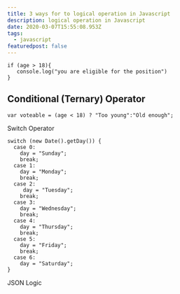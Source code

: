 ```yaml
---
title: 3 ways for to logical operation in Javascript
description: logical operation in Javascript
date: 2020-03-07T15:55:08.953Z
tags:
  - javascript
featuredpost: false
---
```


```
if (age > 18){
   console.log("you are eligible for the position")
}
```

## Conditional (Ternary) Operator
```
var voteable = (age < 18) ? "Too young":"Old enough";
```

Switch Operator
```
switch (new Date().getDay()) {
  case 0:
    day = "Sunday";
    break;
  case 1:
    day = "Monday";
    break;
  case 2:
     day = "Tuesday";
    break;
  case 3:
    day = "Wednesday";
    break;
  case 4:
    day = "Thursday";
    break;
  case 5:
    day = "Friday";
    break;
  case 6:
    day = "Saturday";
}
```

JSON Logic